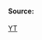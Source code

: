 #### Source:
[YT](https://www.youtube.com/watch?v=ntFKeKUQiQo&list=PLXj4XH7LcRfDrdQuJTHIPmKMpa7eYVaPm&index=36)

